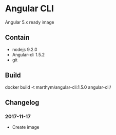 # Angular CLI

Angular 5.x ready image

## Contain

 * nodejs 9.2.0
 * Angular-cli 1.5.2
 * git

## Build

  docker build -t marthym/angular-cli:1.5.0 angular-cli/
  
## Changelog

### 2017-11-17

 * Create image

